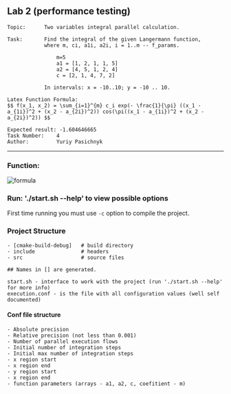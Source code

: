 ## Lab 2 (performance testing)

    Topic:      Two variables integral parallel calculation.
    
    Task:       Find the integral of the given Langermann function, 
                where m, ci, a1i, a2i, i = 1..m -- f_params.
                
                    m=5
                    a1 = [1, 2, 1, 1, 5]
                    a2 = [4, 5, 1, 2, 4]
                    c = [2, 1, 4, 7, 2]
                    
                In intervals: x = -10..10; y = -10 .. 10.
                
    Latex Function Formula: 
    $$ f(x_1, x_2) = \sum_{i=1}^{m} c_i exp(- \frac{1}{\pi} ((x_1 - a_{1i})^2 + (x_2 - a_{2i})^2)) cos(\pi((x_1 - a_{1i})^2 + (x_2 - a_{2i})^2)) $$
    
    Expected result: -1.604646665
    Task Number:    4
    Author:         Yuriy Pasichnyk 
----
### Function:
![formula](https://render.githubusercontent.com/render/math?math=f(x_1,x_2)=\sum_{i=1}^{m}c_i%20exp(-\frac{1}{\pi}%20((x_1%20-%20a_{1i})^2%20+%20(x_2%20-%20a_{2i})^2))%20cos(\pi((x_1%20-%20a_{1i})^2%20+%20(x_2%20-%20a_{2i})^2)))

### Run: './start.sh --help' to view possible options
First time running you must use `-c` option to compile the project.

### Project Structure

    - [cmake-build-debug]   # build directory
    - include               # headers
    - src                   # source files
        
    ## Names in [] are generated. 

    start.sh - interface to work with the project (run './start.sh --help' for more info)
    execution.conf - is the file with all configuration values (well self documented)
    
    
#### Conf file structure  
    - Absolute precision
    - Relative precision (not less than 0.001)
    - Number of parallel execution flows
    - Initial number of integration steps
    - Initial max number of integration steps
    - x region start
    - x region end
    - y region start
    - x region end
    - function parameters (arrays - a1, a2, c, coefitient - m)
